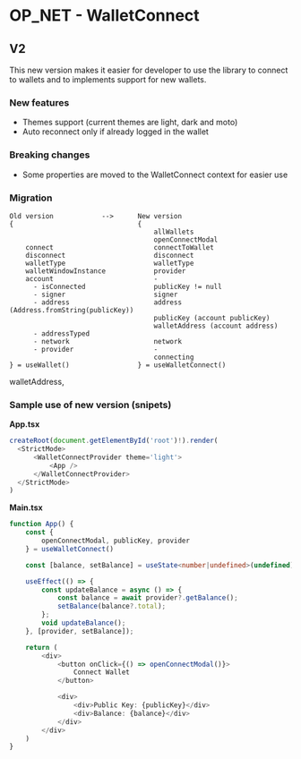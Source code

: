 # OP_NET - WalletConnect

## V2
This new version makes it easier for developer to use the library to connect to wallets and to implements support for new wallets.

### New features
 * Themes support (current themes are light, dark and moto)
 * Auto reconnect only if already logged in the wallet

### Breaking changes
 * Some properties are moved to the WalletConnect context for easier use

### Migration
```
Old version            -->      New version
{                               {
                                    allWallets
                                    openConnectModal
    connect                         connectToWallet
    disconnect                      disconnect
    walletType                      walletType
    walletWindowInstance            provider
    account                         -
      - isConnected                 publicKey != null
      - signer                      signer
      - address                     address (Address.fromString(publicKey))
                                    publicKey (account publicKey)
                                    walletAddress (account address)
      - addressTyped
      - network                     network
      - provider                    -
                                    connecting
} = useWallet()                 } = useWalletConnect()
```
walletAddress,


### Sample use of new version (snipets)
**App.tsx**
```typescript jsx
createRoot(document.getElementById('root')!).render(
  <StrictMode>
      <WalletConnectProvider theme='light'>
          <App />
      </WalletConnectProvider>
  </StrictMode>
)
```

**Main.tsx**
```typescript jsx
function App() {
    const {
        openConnectModal, publicKey, provider
    } = useWalletConnect()

    const [balance, setBalance] = useState<number|undefined>(undefined)

    useEffect(() => {
        const updateBalance = async () => {
            const balance = await provider?.getBalance();
            setBalance(balance?.total);
        };
        void updateBalance();
    }, [provider, setBalance]);

    return (
        <div>
            <button onClick={() => openConnectModal()}>
                Connect Wallet
            </button>

            <div>
                <div>Public Key: {publicKey}</div>
                <div>Balance: {balance}</div>
            </div>
        </div>
    )
}
    
```